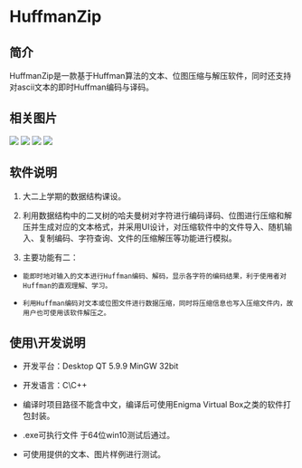 # HuffmanZip



## 简介

HuffmanZip是一款基于Huffman算法的文本、位图压缩与解压软件，同时还支持对ascii文本的即时Huffman编码与译码。



## 相关图片

![](http://bmalimarkdown.oss-cn-beijing.aliyuncs.com/img/gJfYDK.png)
![](http://bmalimarkdown.oss-cn-beijing.aliyuncs.com/img/gJfUED.png)
![](http://bmalimarkdown.oss-cn-beijing.aliyuncs.com/img/gJfaUe.png)
![](http://bmalimarkdown.oss-cn-beijing.aliyuncs.com/img/gJfJu6.png)



## 软件说明

1. 大二上学期的数据结构课设。

2. 利用数据结构中的二叉树的哈夫曼树对字符进行编码译码、位图进行压缩和解压并生成对应的文本格式，并采用UI设计，对压缩软件中的文件导入、随机输入、复制编码、字符查询、文件的压缩解压等功能进行模拟。

3. 主要功能有二：

-     能即时地对输入的文本进行Huffman编码、解码，显示各字符的编码结果，利于使用者对Huffman的直观理解、学习。

-     利用Huffman编码对文本或位图文件进行数据压缩，同时将压缩信息也写入压缩文件内，故用户也可使用该软件解压之。



## 使用\开发说明
- 开发平台：Desktop QT 5.9.9 MinGW 32bit

- 开发语言：C\C++

- 编译时项目路径不能含中文，编译后可使用Enigma Virtual Box之类的软件打包封装。


- .exe可执行文件 于64位win10测试后通过。
- 可使用提供的文本、图片样例进行测试。
